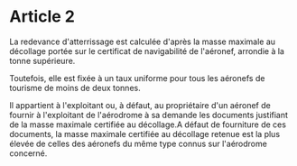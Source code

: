 # Article 2

La redevance d'atterrissage est calculée d'après la masse maximale au décollage portée sur le certificat de navigabilité de l'aéronef, arrondie à la tonne supérieure.

Toutefois, elle est fixée à un taux uniforme pour tous les aéronefs de tourisme de moins de deux tonnes.

Il appartient à l'exploitant ou, à défaut, au propriétaire d'un aéronef de fournir à l'exploitant de l'aérodrome à sa demande les documents justifiant de la masse maximale certifiée au décollage.A défaut de fourniture de ces documents, la masse maximale certifiée au décollage retenue est la plus élevée de celles des aéronefs du même type connus sur l'aérodrome concerné.
